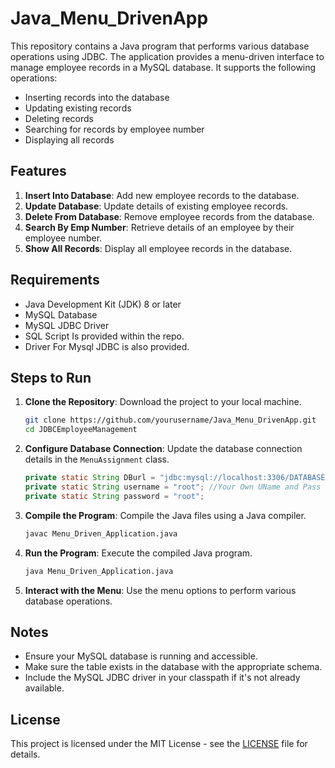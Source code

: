 # Java_Menu_DrivenApp

This repository contains a Java program that performs various database operations using JDBC. The application provides a menu-driven interface to manage employee records in a MySQL database. It supports the following operations:
- Inserting records into the database
- Updating existing records
- Deleting records
- Searching for records by employee number
- Displaying all records

## Features

1. **Insert Into Database**: Add new employee records to the database.
2. **Update Database**: Update details of existing employee records.
3. **Delete From Database**: Remove employee records from the database.
4. **Search By Emp Number**: Retrieve details of an employee by their employee number.
5. **Show All Records**: Display all employee records in the database.

## Requirements

- Java Development Kit (JDK) 8 or later
- MySQL Database
- MySQL JDBC Driver
- SQL Script Is provided within the repo.
- Driver For Mysql JDBC is also provided.

## Steps to Run

1. **Clone the Repository**: Download the project to your local machine.
    ```bash
    git clone https://github.com/yourusername/Java_Menu_DrivenApp.git
    cd JDBCEmployeeManagement
    ```

2. **Configure Database Connection**: Update the database connection details in the `MenuAssignment` class.
    ```java
    private static String DBurl = "jdbc:mysql://localhost:3306/DATABASE NAME";
    private static String username = "root"; //Your Own UName and Pass
    private static String password = "root";
    ```

3. **Compile the Program**: Compile the Java files using a Java compiler.
    ```bash
    javac Menu_Driven_Application.java
    ```

4. **Run the Program**: Execute the compiled Java program.
    ```bash
    java Menu_Driven_Application.java
    ```

5. **Interact with the Menu**: Use the menu options to perform various database operations.

## Notes

- Ensure your MySQL database is running and accessible.
- Make sure the table exists in the database with the appropriate schema.
- Include the MySQL JDBC driver in your classpath if it's not already available.

## License

This project is licensed under the MIT License - see the [LICENSE](LICENSE) file for details.
